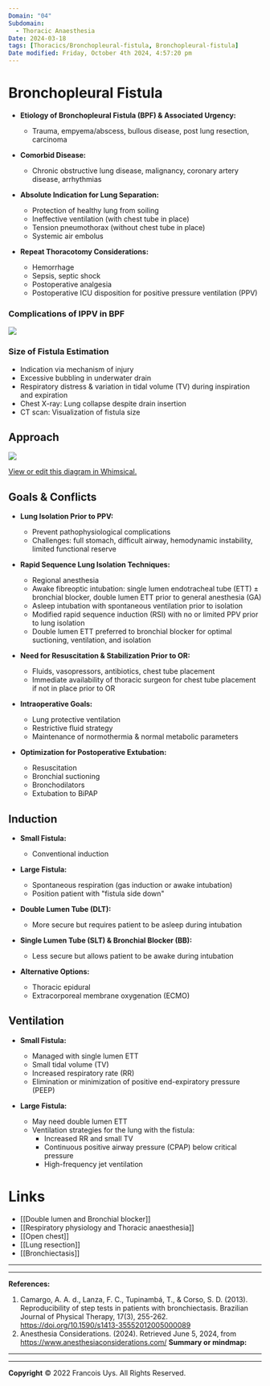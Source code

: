 ```yaml
---
Domain: "04"
Subdomain:
  - Thoracic Anaesthesia
Date: 2024-03-18
tags: [Thoracics/Bronchopleural-fistula, Bronchopleural-fistula]
Date modified: Friday, October 4th 2024, 4:57:20 pm
---
```


# Bronchopleural Fistula

- **Etiology of Bronchopleural Fistula (BPF) & Associated Urgency:**
	
	- Trauma, empyema/abscess, bullous disease, post lung resection, carcinoma
- **Comorbid Disease:**
	
	- Chronic obstructive lung disease, malignancy, coronary artery disease, arrhythmias
- **Absolute Indication for Lung Separation:**
	- Protection of healthy lung from soiling
	- Ineffective ventilation (with chest tube in place)
	- Tension pneumothorax (without chest tube in place)
	- Systemic air embolus
- **Repeat Thoracotomy Considerations:**
	
	- Hemorrhage
	- Sepsis, septic shock
	- Postoperative analgesia
	- Postoperative ICU disposition for positive pressure ventilation (PPV)
### Complications of IPPV in BPF

![](Pasted%20image%2020240615121607.png)

### Size of Fistula Estimation

- Indication via mechanism of injury 
- Excessive bubbling in underwater drain
- Respiratory distress & variation in tidal volume (TV) during inspiration and expiration
- Chest X-ray: Lung collapse despite drain insertion 
- CT scan: Visualization of fistula size
## Approach

![](Pasted%20image%2020240701171436.png)

[View or edit this diagram in Whimsical.](https://whimsical.com/approach-to-bpf-SeiverS7t8TD6qwKEA8oxQ?ref=chatgpt)

## Goals & Conflicts

- **Lung Isolation Prior to PPV:**
	
	- Prevent pathophysiological complications
	- Challenges: full stomach, difficult airway, hemodynamic instability, limited functional reserve
- **Rapid Sequence Lung Isolation Techniques:**
	
	- Regional anesthesia
	- Awake fibreoptic intubation: single lumen endotracheal tube (ETT) ± bronchial blocker, double lumen ETT prior to general anesthesia (GA)
	- Asleep intubation with spontaneous ventilation prior to isolation
	- Modified rapid sequence induction (RSI) with no or limited PPV prior to lung isolation
	- Double lumen ETT preferred to bronchial blocker for optimal suctioning, ventilation, and isolation
- **Need for Resuscitation & Stabilization Prior to OR:**
	
	- Fluids, vasopressors, antibiotics, chest tube placement
	- Immediate availability of thoracic surgeon for chest tube placement if not in place prior to OR
- **Intraoperative Goals:**
	
	- Lung protective ventilation
	- Restrictive fluid strategy
	- Maintenance of normothermia & normal metabolic parameters
- **Optimization for Postoperative Extubation:**
	
	- Resuscitation
	- Bronchial suctioning
	- Bronchodilators
	- Extubation to BiPAP

## Induction

- **Small Fistula:**
	
	- Conventional induction
- **Large Fistula:**
	
	- Spontaneous respiration (gas induction or awake intubation)
	- Position patient with "fistula side down"
- **Double Lumen Tube (DLT):**
	
	- More secure but requires patient to be asleep during intubation
- **Single Lumen Tube (SLT) & Bronchial Blocker (BB):**
	
	- Less secure but allows patient to be awake during intubation
- **Alternative Options:**
	
	- Thoracic epidural
	- Extracorporeal membrane oxygenation (ECMO)

## Ventilation

- **Small Fistula:**
	
	- Managed with single lumen ETT
	- Small tidal volume (TV)
	- Increased respiratory rate (RR)
	- Elimination or minimization of positive end-expiratory pressure (PEEP)
- **Large Fistula:**
	
	- May need double lumen ETT
	- Ventilation strategies for the lung with the fistula:
		- Increased RR and small TV
		- Continuous positive airway pressure (CPAP) below critical pressure
		- High-frequency jet ventilation

# Links
- [[Double lumen and Bronchial blocker]]
- [[Respiratory physiology and Thoracic anaesthesia]]
- [[Open chest]]
- [[Lung resection]]
- [[Bronchiectasis]]

---

---
**References:**

1. Camargo, A. A. d., Lanza, F. C., Tupinambá, T., & Corso, S. D. (2013). Reproducibility of step tests in patients with bronchiectasis. Brazilian Journal of Physical Therapy, 17(3), 255-262. https://doi.org/10.1590/s1413-35552012005000089
2. Anesthesia Considerations. (2024). Retrieved June 5, 2024, from https://www.anesthesiaconsiderations.com/
**Summary or mindmap:**

---------------------------------------------------------------------------------------------
---
**Copyright**
© 2022 Francois Uys. All Rights Reserved.